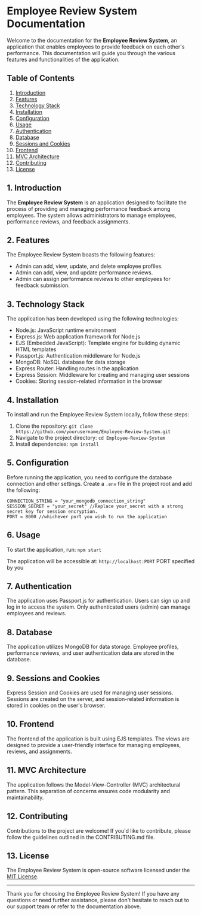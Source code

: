 # Employee Review System Documentation

Welcome to the documentation for the **Employee Review System**, an application that enables employees to provide feedback on each other's performance. This documentation will guide you through the various features and functionalities of the application.

## Table of Contents

1. [Introduction](#introduction)
2. [Features](#features)
3. [Technology Stack](#technology-stack)
4. [Installation](#installation)
5. [Configuration](#configuration)
6. [Usage](#usage)
7. [Authentication](#authentication)
8. [Database](#database)
9. [Sessions and Cookies](#sessions-and-cookies)
10. [Frontend](#frontend)
11. [MVC Architecture](#mvc-architecture)
12. [Contributing](#contributing)
13. [License](#license)

## 1. Introduction <a name="introduction"></a>

The **Employee Review System** is an application designed to facilitate the process of providing and managing performance feedback among employees. The system allows administrators to manage employees, performance reviews, and feedback assignments.

## 2. Features <a name="features"></a>

The Employee Review System boasts the following features:

- Admin can add, view, update, and delete employee profiles.
- Admin can add, view, and update performance reviews.
- Admin can assign performance reviews to other employees for feedback submission.

## 3. Technology Stack <a name="technology-stack"></a>

The application has been developed using the following technologies:

- Node.js: JavaScript runtime environment
- Express.js: Web application framework for Node.js
- EJS (Embedded JavaScript): Template engine for building dynamic HTML templates
- Passport.js: Authentication middleware for Node.js
- MongoDB: NoSQL database for data storage
- Express Router: Handling routes in the application
- Express Session: Middleware for creating and managing user sessions
- Cookies: Storing session-related information in the browser

## 4. Installation <a name="installation"></a>

To install and run the Employee Review System locally, follow these steps:

1. Clone the repository: `git clone https://github.com/yourusername/Employee-Review-System.git`
2. Navigate to the project directory: `cd Employee-Review-System`
3. Install dependencies: `npm install`

## 5. Configuration <a name="configuration"></a>

Before running the application, you need to configure the database connection and other settings. Create a `.env` file in the project root and add the following:
```
CONNECTION_STRING = "your_mongodb_connection_string"
SESSION_SECRET = "your_secret" //Replace your_secret with a strong secret key for session encryption.
PORT = 8000 //whichever port you wish to run the application
```

## 6. Usage <a name="usage"></a>

To start the application, run: `npm start`

The application will be accessible at: `http://localhost:PORT` PORT specified by you

## 7. Authentication <a name="authentication"></a>

The application uses Passport.js for authentication. Users can sign up and log in to access the system. Only authenticated users (admin) can manage employees and reviews.

## 8. Database <a name="database"></a>

The application utilizes MongoDB for data storage. Employee profiles, performance reviews, and user authentication data are stored in the database.

## 9. Sessions and Cookies <a name="sessions-and-cookies"></a>

Express Session and Cookies are used for managing user sessions. Sessions are created on the server, and session-related information is stored in cookies on the user's browser.


## 10. Frontend <a name="frontend"></a>

The frontend of the application is built using EJS templates. The views are designed to provide a user-friendly interface for managing employees, reviews, and assignments.

## 11. MVC Architecture <a name="mvc-architecture"></a>

The application follows the Model-View-Controller (MVC) architectural pattern. This separation of concerns ensures code modularity and maintainability.

## 12. Contributing <a name="contributing"></a>

Contributions to the project are welcome! If you'd like to contribute, please follow the guidelines outlined in the CONTRIBUTING.md file.

## 13. License <a name="license"></a>

The Employee Review System is open-source software licensed under the [MIT License](https://opensource.org/licenses/MIT).

---

Thank you for choosing the Employee Review System! If you have any questions or need further assistance, please don't hesitate to reach out to our support team or refer to the documentation above.

